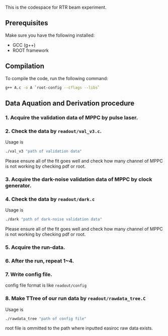 This is the codespace for RTR beam experiment.
## Prerequisites

Make sure you have the following installed:

- GCC (g++)
- ROOT framework

## Compilation

To compile the code, run the following command:

```sh
g++ A.c -o A `root-config --cflags --libs`
```

## Data Aquation and Derivation procedure

### 1. Acquire the validation data of MPPC by pulse laser.
### 2. Check the data by ```readout/val_v3.c```.
Usage is 
```sh
./val_v3 "path of validation data"
``` 
Please ensure all of the fit goes well and check how many channel of MPPC is not working by checking pdf or root.
### 3. Acquire the dark-noise validation data of MPPC by clock generator. 
### 4. Check the data by ```readout/dark.c``` 
Usage is 
```sh
./dark "path of dark-noise validation data"
``` 
Please ensure all of the fit goes well and check how many channel of MPPC is not working by checking pdf or root.
### 5. Acquire the run-data.
### 6. After the run, repeat 1~4.
### 7. Write config file.
config file format is like ```readout/config```
### 8. Make TTree of our run data by ```readout/rawdata_tree.C```
Usage is 
```sh
./rawdata_tree "path of config file"
``` 
root file is ommitted to the path where inputted easiroc raw data exists.

